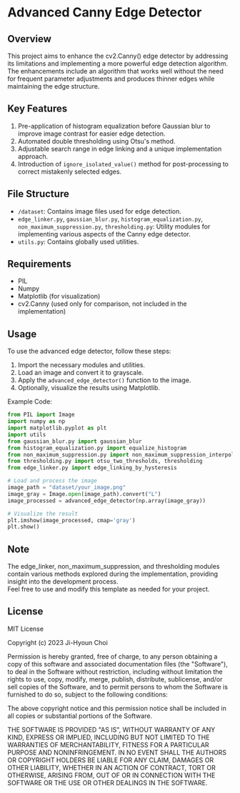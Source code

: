 # Advanced Canny Edge Detector

## Overview
This project aims to enhance the cv2.Canny() edge detector by addressing its limitations and implementing a more powerful edge detection algorithm. The enhancements include an algorithm that works well without the need for frequent parameter adjustments and produces thinner edges while maintaining the edge structure.

## Key Features
1. Pre-application of histogram equalization before Gaussian blur to improve image contrast for easier edge detection.
2. Automated double thresholding using Otsu's method.
3. Adjustable search range in edge linking and a unique implementation approach.
4. Introduction of `ignore_isolated_value()` method for post-processing to correct mistakenly selected edges.

## File Structure
- `/dataset`: Contains image files used for edge detection.
- `edge_linker.py`, `gaussian_blur.py`, `histogram_equalization.py`, `non_maximum_suppression.py`, `thresholding.py`: Utility modules for implementing various aspects of the Canny edge detector.
- `utils.py`: Contains globally used utilities.

## Requirements
- PIL
- Numpy
- Matplotlib (for visualization)
- cv2.Canny (used only for comparison, not included in the implementation)

## Usage
To use the advanced edge detector, follow these steps:
1. Import the necessary modules and utilities.
2. Load an image and convert it to grayscale.
3. Apply the `advanced_edge_detector()` function to the image.
4. Optionally, visualize the results using Matplotlib.

Example Code:
```python
from PIL import Image
import numpy as np
import matplotlib.pyplot as plt
import utils
from gaussian_blur.py import gaussian_blur
from histogram_equalization.py import equalize_histogram
from non_maximum_suppression.py import non_maximum_suppression_interpolation
from thresholding.py import otsu_two_thresholds, thresholding
from edge_linker.py import edge_linking_by_hysteresis

# Load and process the image
image_path = "dataset/your_image.png"
image_gray = Image.open(image_path).convert("L")
image_processed = advanced_edge_detector(np.array(image_gray))

# Visualize the result
plt.imshow(image_processed, cmap='gray')
plt.show()
```

## Note
The edge_linker, non_maximum_suppression, and thresholding modules contain various methods explored during the implementation, providing insight into the development process.  
Feel free to use and modify this template as needed for your project.

## License
MIT License

Copyright (c) 2023 Ji-Hyoun Choi

Permission is hereby granted, free of charge, to any person obtaining a copy of this software and associated documentation files (the "Software"), to deal in the Software without restriction, including without limitation the rights to use, copy, modify, merge, publish, distribute, sublicense, and/or sell copies of the Software, and to permit persons to whom the Software is furnished to do so, subject to the following conditions:

The above copyright notice and this permission notice shall be included in all copies or substantial portions of the Software.

THE SOFTWARE IS PROVIDED "AS IS", WITHOUT WARRANTY OF ANY KIND, EXPRESS OR IMPLIED, INCLUDING BUT NOT LIMITED TO THE WARRANTIES OF MERCHANTABILITY, FITNESS FOR A PARTICULAR PURPOSE AND NONINFRINGEMENT. IN NO EVENT SHALL THE AUTHORS OR COPYRIGHT HOLDERS BE LIABLE FOR ANY CLAIM, DAMAGES OR OTHER LIABILITY, WHETHER IN AN ACTION OF CONTRACT, TORT OR OTHERWISE, ARISING FROM, OUT OF OR IN CONNECTION WITH THE SOFTWARE OR THE USE OR OTHER DEALINGS IN THE SOFTWARE.
